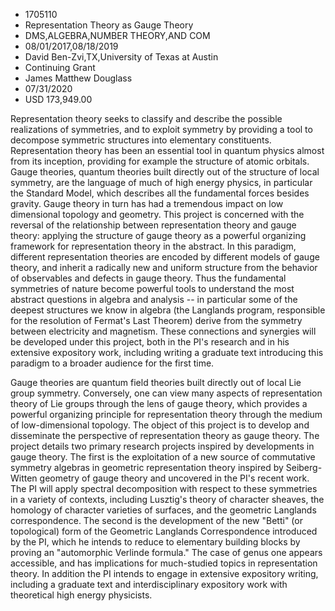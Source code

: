 
* 1705110
* Representation Theory as Gauge Theory
* DMS,ALGEBRA,NUMBER THEORY,AND COM
* 08/01/2017,08/18/2019
* David Ben-Zvi,TX,University of Texas at Austin
* Continuing Grant
* James Matthew Douglass
* 07/31/2020
* USD 173,949.00

Representation theory seeks to classify and describe the possible realizations
of symmetries, and to exploit symmetry by providing a tool to decompose
symmetric structures into elementary constituents. Representation theory has
been an essential tool in quantum physics almost from its inception, providing
for example the structure of atomic orbitals. Gauge theories, quantum theories
built directly out of the structure of local symmetry, are the language of much
of high energy physics, in particular the Standard Model, which describes all
the fundamental forces besides gravity. Gauge theory in turn has had a
tremendous impact on low dimensional topology and geometry. This project is
concerned with the reversal of the relationship between representation theory
and gauge theory: applying the structure of gauge theory as a powerful
organizing framework for representation theory in the abstract. In this
paradigm, different representation theories are encoded by different models of
gauge theory, and inherit a radically new and uniform structure from the
behavior of observables and defects in gauge theory. Thus the fundamental
symmetries of nature become powerful tools to understand the most abstract
questions in algebra and analysis -- in particular some of the deepest
structures we know in algebra (the Langlands program, responsible for the
resolution of Fermat's Last Theorem) derive from the symmetry between
electricity and magnetism. These connections and synergies will be developed
under this project, both in the PI's research and in his extensive expository
work, including writing a graduate text introducing this paradigm to a broader
audience for the first time.

Gauge theories are quantum field theories built directly out of local Lie group
symmetry. Conversely, one can view many aspects of representation theory of Lie
groups through the lens of gauge theory, which provides a powerful organizing
principle for representation theory through the medium of low-dimensional
topology. The object of this project is to develop and disseminate the
perspective of representation theory as gauge theory. The project details two
primary research projects inspired by developments in gauge theory. The first is
the exploitation of a new source of commutative symmetry algebras in geometric
representation theory inspired by Seiberg-Witten geometry of gauge theory and
uncovered in the PI's recent work. The PI will apply spectral decomposition with
respect to these symmetries in a variety of contexts, including Lusztig's theory
of character sheaves, the homology of character varieties of surfaces, and the
geometric Langlands correspondence. The second is the development of the new
"Betti" (or topological) form of the Geometric Langlands Correspondence
introduced by the PI, which he intends to reduce to elementary building blocks
by proving an "automorphic Verlinde formula." The case of genus one appears
accessible, and has implications for much-studied topics in representation
theory. In addition the PI intends to engage in extensive expository writing,
including a graduate text and interdisciplinary expository work with theoretical
high energy physicists.
